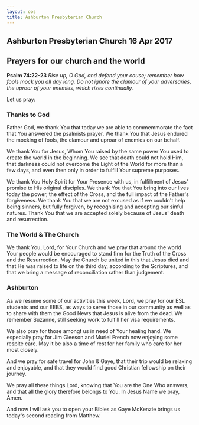 ```yaml
---
layout: oos
title: Ashburton Presbyterian Church
---
```

## Ashburton Presbyterian Church  16 Apr 2017 

## Prayers for our church and the world

__Psalm 74:22-23__ _Rise up, O God, and defend your cause; remember how fools mock you all day long. Do not ignore the clamour of your adversaries, the uproar of your enemies, which rises continually._

Let us pray:

### Thanks to God
Father God, we thank You that today we are able to commemmorate the fact that You answered the psalmists prayer. We thank You that Jesus endured the mocking of fools, the clamour and uproar of enemies on our behalf. 

We thank You for Jesus, Whom You raised by the same power You used to create the world in the beginning. We see that death could not hold Him, that darkness could not overcome the Light of the World for more than a few days, and even then only in order to fulfill Your supreme purposes.

We thank You Holy Spirit for Your Presence with us, in fulfillment of Jesus' promise to His original disciples. We thank You that You bring into our lives today the power, the effect of the Cross, and the full impact of the Father's forgiveness. We thank You that we are not excused as if we couldn't help being sinners, but fully forgiven, by recognising and accepting our sinful natures. Thank You that we are accepted solely because of Jesus' death and resurrection.

### The World & The Church
We thank You, Lord, for Your Church and we pray that around the world Your people would be encouraged to stand firm for the Truth of the Cross and the Resurrection. May the Church be united in this that Jesus died and that He was raised to life on the third day, according to the Scriptures, and that we bring a message of reconciliation rather than judgement.

### Ashburton
As we resume some of our activities this week, Lord, we pray for our ESL students and our EEBS, as ways to serve those in our community as well as to share with them the Good News that Jesus is alive from the dead. We remember Suzanne, still seeking work to fulfill her visa requirements.

We also pray for those amongt us in need of Your healing hand. We especially pray for Jim Gleeson and Muriel French now enjoying some respite care. May it be also a time of rest for her family who care for her most closely.

And we pray for safe travel for John & Gaye, that their trip would be relaxing and enjoyable, and that they would find good Christian fellowship on their journey.

We pray all these things Lord, knowing that You are the One Who answers, and that all the glory therefore belongs to You. In Jesus Name we pray, Amen.

And now I will ask you to open your Bibles as Gaye McKenzie brings us today's second reading from Matthew.




